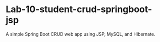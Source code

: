 # Lab-10-student-crud-springboot-jsp
A simple Spring Boot CRUD web app using JSP, MySQL, and Hibernate.
